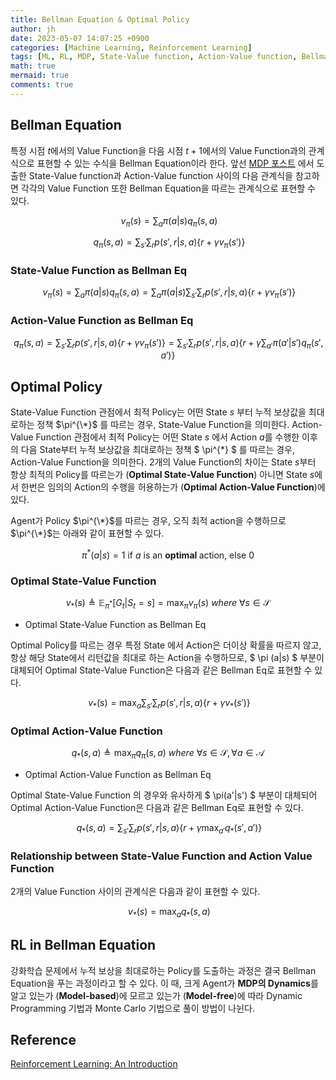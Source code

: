 ```yaml
---
title: Bellman Equation & Optimal Policy
author: jh
date: 2023-05-07 14:07:25 +0900
categories: [Machine Learning, Reinforcement Learning]
tags: [ML, RL, MDP, State-Value function, Action-Value function, Bellman equation]
math: true
mermaid: true
comments: true
---
```


## Bellman Equation
특정 시점 $t$에서의 Value Function을 다음 시점 $t+1$에서의 Value Function과의 관계식으로 표현할 수 있는 수식을 Bellman Equation이라 한다. 
앞선 [MDP 포스트](https://friendlyvillain.github.io/posts/mdp/#relationship-between-state-value-function-and-action-value-function) 에서 도출한 State-Value function과 Action-Value function 사이의 다음 관계식을 참고하면 각각의 Value Function 또한 Bellman Equation을 따르는 관계식으로 표현할 수 있다. 


$$ \ v_{\pi}(s) = \sum_{a} \pi(a|s)q_{\pi}(s, a) $$

$$ \ q_{\pi}(s, a) = \sum_{s'}\sum_{r}p(s', r|s, a) \left\{ r + \gamma v_{\pi}(s') \right\}$$


### State-Value Function as Bellman Eq

$$ \ v_{\pi}(s) = \sum_{a} \pi(a|s)q_{\pi}(s, a) = \sum_{a} \pi(a|s)\sum_{s'}\sum_{r}p(s', r|s, a) \left\{ r + \gamma v_{\pi}(s') \right\}$$


### Action-Value Function as Bellman Eq

$$ \ q_{\pi}(s, a) = \sum_{s'}\sum_{r}p(s', r|s, a) \left\{ r + \gamma v_{\pi}(s') \right\} = \sum_{s'}\sum_{r}p(s', r|s, a) \left\{ r + \gamma \sum_{a'} \pi(a'|s')q_{\pi}(s', a') \right\}$$


## Optimal Policy
State-Value Function 관점에서 최적 Policy는 어떤 State $s$ 부터 누적 보상값을 최대로하는 정책 $\pi^{\*}$ 를 따르는 경우, State-Value Function을 의미한다. Action-Value Function 관점에서 최적 Policy는 어떤 State $s$ 에서 Action $a$를 수행한 이후의 다음 State부터 누적 보상값을 최대로하는 정책 $ \pi^{\*} $ 를 따르는 경우, Action-Value Function을 의미한다. 2개의 Value Function의 차이는 State $s$부터 항상 최적의 Policy를 따르는가 (**Optimal State-Value Function**) 아니면 State $s$에서 한번은 임의의 Action의 수행을 허용하는가 (**Optimal Action-Value Function**)에 있다. 

Agent가 Policy $\pi^{\*}$를 따르는 경우, 오직 최적 action을 수행하므로 $\pi^{\*}$는 아래와 같이 표현할 수 있다.

$$ \pi^{*}(a|s) = 1 \ \text{if } a \ \text{is an } \textbf{optimal } \text{action, } \text{else} \ 0 $$


### Optimal State-Value Function


$$ v_{*}(s) \triangleq \mathbb{E}_{\pi^{*}} [G_t | S_t=s] = \max_{\pi}v_{\pi}(s) \ where \ \forall{s} \in \mathcal{S} $$

- Optimal State-Value Function as Bellman Eq


Optimal Policy를 따르는 경우 특정 State 에서 Action은 더이상 확률을 따르지 않고, 항상 해당 State에서 리턴값을 최대로 하는 Action을 수행하므로, $ \pi (a\|s) $ 부분이 대체되어 Optimal State-Value Function은 다음과 같은 Bellman Eq로 표현할 수 있다.

$$ \ v_{*}(s) = \max_{a}\sum_{s'}\sum_{r}p(s', r|s, a) \left\{ r + \gamma v_{*}(s') \right\}$$


### Optimal Action-Value Function

$$ q_{*}(s, a) \triangleq \max_{\pi}q_{\pi}(s, a) \ where \ \forall{s} \in \mathcal{S}, \forall{a} \in \mathcal{A} $$

- Optimal Action-Value Function as Bellman Eq

Optimal State-Value Function 의 경우와 유사하게 $ \pi(a'\|s') $ 부분이 대체되어 Optimal Action-Value Function은 다음과 같은 Bellman Eq로 표현할 수 있다.

$$ \ q_{*}(s, a) = \sum_{s'}\sum_{r}p(s', r|s, a) \left\{ r + \gamma \max_{a'}q_{*}(s', a') \right\}$$

### Relationship between State-Value Function and Action Value Function

2개의 Value Function 사이의 관계식은 다음과 같이 표현할 수 있다. 

$$ \ v_{*}(s) = \max_{a}q_{*}(s, a) $$

## RL in Bellman Equation

강화학습 문제에서 누적 보상을 최대로하는 Policy를 도출하는 과정은 결국 Bellman Equation을 푸는 과정이라고 할 수 있다. 
이 때, 크게 Agent가 **MDP의 Dynamics**를 알고 있는가 (**Model-based**)에 모르고 있는가 (**Model-free**)에 따라 Dynamic Programming 기법과 Monte Carlo 기법으로 풀이 방법이 나뉜다. 

## Reference
[Reinforcement Learning: An Introduction](http://incompleteideas.net/book/the-book.html)

